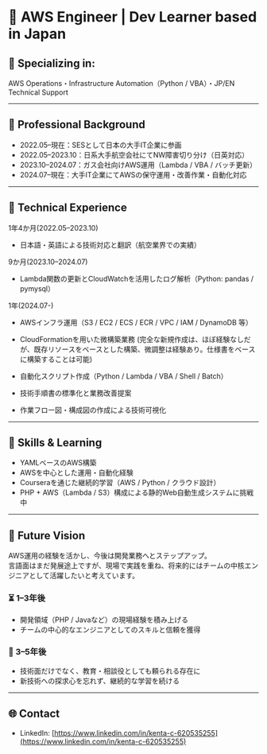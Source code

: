 # 👋 AWS Engineer | Dev Learner based in Japan

## 📌 Specializing in:  
AWS Operations・Infrastructure Automation（Python / VBA）・JP/EN Technical Support

---

## 🧠 Professional Background

- 2022.05–現在：SESとして日本の大手IT企業に参画  
- 2022.05–2023.10：日系大手航空会社にてNW障害切り分け（日英対応）  
- 2023.10–2024.07：ガス会社向けAWS運用（Lambda / VBA / バッチ更新）  
- 2024.07–現在：大手IT企業にてAWSの保守運用・改善作業・自動化対応

---

## 💼 Technical Experience

1年4か月(2022.05–2023.10)
- 日本語・英語による技術対応と翻訳（航空業界での実績）

9か月(2023.10–2024.07)
- Lambda関数の更新とCloudWatchを活用したログ解析（Python: pandas / pymysql）  

1年(2024.07-)
- AWSインフラ運用（S3 / EC2 / ECS / ECR / VPC / IAM / DynamoDB 等）  
- CloudFormationを用いた微構築業務
  (完全な新規作成は、ほぼ経験なしだが、既存リソースをベースとした構築、微調整は経験あり。仕様書をベースに構築することは可能)  

- 自動化スクリプト作成（Python / Lambda / VBA / Shell / Batch）  
- 技術手順書の標準化と業務改善提案  
- 作業フロー図・構成図の作成による技術可視化

---

## 🧪 Skills & Learning

- YAMLベースのAWS構築  
- AWSを中心とした運用・自動化経験  
- Courseraを通じた継続的学習（AWS / Python / クラウド設計）  
- PHP + AWS（Lambda / S3）構成による静的Web自動生成システムに挑戦中

---

## 🎯 Future Vision

AWS運用の経験を活かし、今後は開発業務へとステップアップ。  
言語面はまだ発展途上ですが、現場で実践を重ね、将来的にはチームの中核エンジニアとして活躍したいと考えています。

### ⏳ 1–3年後

- 開発領域（PHP / Javaなど）の現場経験を積み上げる  
- チームの中心的なエンジニアとしてのスキルと信頼を獲得

### 🚀 3–5年後

- 技術面だけでなく、教育・相談役としても頼られる存在に  
- 新技術への探求心を忘れず、継続的な学習を続ける

---

## 🌐 Contact

- LinkedIn: [https://www.linkedin.com/in/kenta-c-620535255](https://www.linkedin.com/in/kenta-c-620535255)
